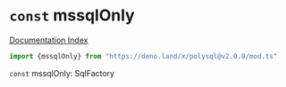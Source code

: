 # `const` mssqlOnly

[Documentation Index](../README.md)

```ts
import {mssqlOnly} from "https://deno.land/x/polysql@v2.0.8/mod.ts"
```

`const` mssqlOnly: SqlFactory

